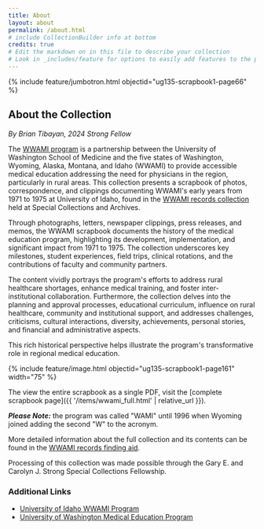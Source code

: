 ```yaml
---
title: About
layout: about
permalink: /about.html
# include CollectionBuilder info at bottom
credits: true
# Edit the markdown on in this file to describe your collection
# Look in _includes/feature for options to easily add features to the page
---
```


{% include feature/jumbotron.html objectid="ug135-scrapbook1-page66" %} 

## About the Collection

*By Brian Tibayan, 2024 Strong Fellow*

The [WWAMI program](https://www.uwmedicine.org/school-of-medicine/md-program/wwami) is a partnership between the University of Washington School of Medicine and the five states of Washington, Wyoming, Alaska, Montana, and Idaho (WWAMI) to provide accessible medical education addressing the need for physicians in the region, particularly in rural areas. 
This collection presents a scrapbook of photos, correspondence, and clippings documenting WWAMI's early years from 1971 to 1975 at University of Idaho, found in the [WWAMI records collection](https://archiveswest.orbiscascade.org/ark:80444/xv759233) held at Special Collections and Archives.

Through photographs, letters, newspaper clippings, press releases, and memos, the WWAMI scrapbook documents the history of the medical education program, highlighting its development, implementation, and significant impact from 1971 to 1975. 
The collection underscores key milestones, student experiences, field trips, clinical rotations, and the contributions of faculty and community partners.

The content vividly portrays the program's efforts to address rural healthcare shortages, enhance medical training, and foster inter-institutional collaboration. 
Furthermore, the collection delves into the planning and approval processes, educational curriculum, influence on rural healthcare, community and institutional support, and addresses challenges, criticisms, cultural interactions, diversity, achievements, personal stories, and financial and administrative aspects.

This rich historical perspective helps illustrate the program's transformative role in regional medical education.

{% include feature/image.html objectid="ug135-scrapbook1-page161" width="75" %} 

The view the entire scrapbook as a single PDF, visit the [complete scrapbook page]({{ '/items/wwami_full.html' | relative_url }}).

**_Please Note:_** the program was called "WAMI" until 1996 when Wyoming joined adding the second "W" to the acronym. 

More detailed information about the full collection and its contents can be found in the [WWAMI records finding aid](https://archiveswest.orbiscascade.org/ark:80444/xv759233).

Processing of this collection was made possible through the Gary E. and Carolyn J. Strong Special Collections Fellowship.

### Additional Links

- [University of Idaho WWAMI Program](https://www.uidaho.edu/academics/wwami)
- [University of Washington Medical Education Program](https://www.uwmedicine.org/school-of-medicine/md-program/wwami)

